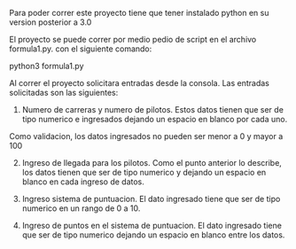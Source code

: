 Para poder correr este proyecto tiene que tener instalado python en su version posterior a 3.0

El proyecto se puede correr por medio pedio de script en el archivo formula1.py.
con el siguiente comando:

python3 formula1.py

Al correr el proyecto solicitara entradas desde la consola. Las entradas solicitadas son las siguientes:


1. Numero de carreras y numero de pilotos.
Estos datos tienen que ser de tipo numerico e ingresados dejando un espacio en blanco por cada uno.

Como validacion, los datos ingresados no pueden ser menor a 0 y mayor a 100

2. Ingreso de llegada para los pilotos.
Como el punto anterior lo describe, los datos tienen que ser de tipo numerico y dejando un espacio en blanco
en cada ingreso de datos.

3. Ingreso sistema de puntuacion.
El dato ingresado tiene que ser de tipo numerico en un rango de 0 a 10.

4. Ingreso de puntos en el sistema de puntuacion.
El dato ingresado tiene que ser de tipo numerico dejando un espacio en blanco entre los datos.